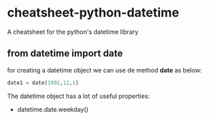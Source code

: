 # cheatsheet-python-datetime
A cheatsheet for the python's datetime library


## from datetime import date
for creating a datetime object we can use de method **date** as below:
```python
date1 = date(1992,12,1)
```

The datetime object has a lot of useful properties:
* datetime.date.weekday()

